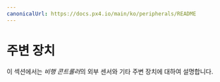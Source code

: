 ```yaml
---
canonicalUrl: https://docs.px4.io/main/ko/peripherals/README
---
```


# 주변 장치

이 섹션에서는 *비행 콘트롤러*의 외부 센서와 기타 주변 장치에 대하여 설명합니다.
